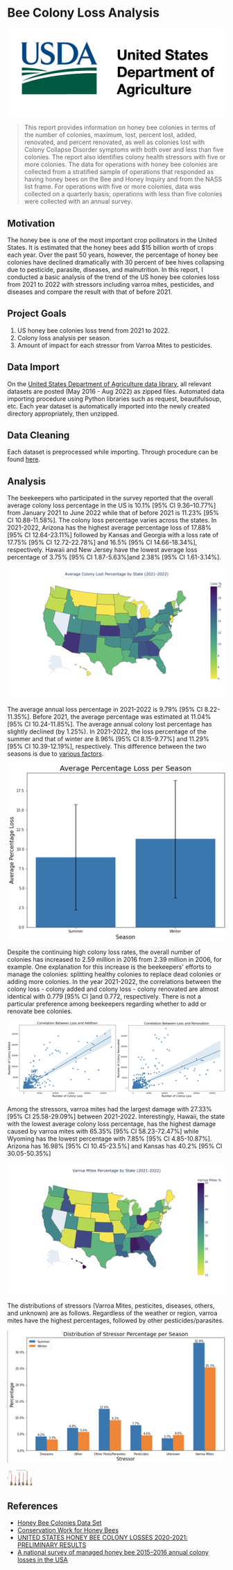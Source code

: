 # Bee Colony Loss Analysis

![logo](./images/0-logo.jpg)

> This report provides information on honey bee colonies in terms of the number of colonies, maximum, lost, percent lost, added, renovated, and percent renovated, as well as colonies lost with Colony Collapse Disorder symptoms with both over and less than five colonies. The report also identifies colony health stressors with five or more colonies. The data for operations with honey bee colonies are collected from a stratified sample of operations that responded as having honey bees on the Bee and Honey Inquiry and from the NASS list frame. For operations with five or more colonies, data was collected on a quarterly basis; operations with less than five colonies were collected with an annual survey.

## Motivation

The honey bee is one of the most important crop pollinators in the United States. It is estimated that the honey bees add $15 billion worth of crops each year. Over the past 50 years, however, the percentage of honey bee colonies have declined dramatically with 30 percent of bee hives collapsing due to pesticide, parasite, diseases, and malnutrition. In this report, I conducted a basic analysis of the trend of the US honey bee colonies loss from 2021 to 2022 with stressors including varroa mites, pesticides, and diseases and compare the result with that of before 2021.

## Project Goals

1. US honey bee colonies loss trend from 2021 to 2022.
2. Colony loss analysis per season.
3. Amount of impact for each stressor from Varroa Mites to pesticides.

## Data Import

On the [United States Department of Agriculture data library](https://usda.library.cornell.edu/concern/publications/rn301137d?locale=en), all relevant datasets are posted (May 2016 - Aug 2022) as zipped files. Automated data importing procedure using Python libraries such as request, beautifulsoup, etc. Each year dataset is automatically imported into the newly created directory appropriately, then unzipped. 

## Data Cleaning

Each dataset is preprocessed while importing. Through procedure can be found [here](./preprocess.ipynb).

## Analysis

The beekeepers who participated in the survey reported that the overall average colony loss percentage in the US is 10.1% [95% CI 9.36–10.77%] from January 2021 to June 2022 while that of before 2021 is 11.23% [95% CI 10.88-11.58%]. The colony loss percentage varies across the states. In 2021-2022, Arizona has the highest average percentage loss of 17.88% [95% CI 12.64-23.11%] followed by Kansas and Georgia with a loss rate of 17.75% [95% CI 12.72-22.78%] and 16.5% [95% CI 14.66-18.34%], respectively. Hawaii and New Jersey have the lowest average loss percentage of 3.75% [95% CI 1.87-5.63%]and 2.38% [95% CI 1.61-3.14%].

<p align="left">
<img src="images/fig1-overall2021.png" width="600"/> 
</p>

The average annual loss percentage in 2021-2022 is 9.79% [95% CI 8.22-11.35%]. Before 2021, the average percentage was estimated at 11.04% [95% CI 10.24-11.85%]. The average annual colony lost percentage has slightly declined (by 1.25%). In 2021-2022, the loss percentage of the summer and that of winter are  8.96% [95% CI 8.15-9.77%] and 11.29% [95% CI 10.39-12.19%], respectively. This difference between the two seasons is due to [various factors](https://www.beepods.com/top-5-reasons-bees-dont-survive-winter/#:~:text=The%20warm%20moisture%20evaporates%20off,results%20in%20the%20bees%20dying.).

<p align="left">
<img src="images/fig2-perseason.png" width="600">
</p>

Despite the continuing high colony loss rates, the overall number of colonies has increased to 2.59 million in 2016 from 2.39 million in 2006, for example. One explanation for this increase is the beekeepers' efforts to manage the colonies: splitting healthy colonies to replace dead colonies or adding more colonies. In the year 2021-2022, the correlations between the colony loss - colony added and colony loss - colony renovated are almost identical with 0.779 [95% CI ]and 0.772, respectively. There is not a particular preference among beekeepers regarding whether to add or renovate bee colonies.

<p align="left">
<img src="images/fig3-correlation1.png" width="50%"/><img src="images/fig4-correlation2.png" width="50%"/> 
</p>

Among the stressors, varroa mites had the largest damage with 27.33% [95% CI 25.58-29.09%] between 2021-2022. Interestingly, Hawaii, the state with the lowest average colony loss percentage, has the highest damage caused by varroa mites with 65.35% [95% CI 58.23-72.47%] while Wyoming has the lowest percentage with 7.85% [95% CI 4.85-10.87%]. Arizona has 16.98% [95% CI 10.45-23.5%] and Kansas has 40.2% [95% CI 30.05-50.35%]

<p align="left">
<img src="images/fig5-varroa-mites-pct-map.png" width="600"/>
</p>

The distributions of stressors (Varroa Mites, pesticites, diseases, others, and unknown) are as follows. Regardless of the weather or region, varroa mites have the highest percentages, followed by other pesticides/parasites. 

<p align="left">
<img src="images/fig6-varroa-mites-per-season.png" width="600"/>
</p>

<p align="left">
<img src="images/fig7-varroa-mites-per-region.png" width="60"/>
</p>

## References

- [Honey Bee Colonies Data Set](https://usda.library.cornell.edu/concern/publications/rn301137d?locale=en)
- [Conservation Work for Honey Bees](https://www.nrcs.usda.gov/wps/portal/nrcs/detail/national/plantsanimals/pollinate/?cid=stelprdb1263263)
- [UNITED STATES HONEY BEE COLONY LOSSES 2020-2021: PRELIMINARY RESULTS](https://beeinformed.org/2021/06/21/united-states-honey-bee-colony-losses-2020-2021-preliminary-results/)
- [A national survey of managed honey bee 2015–2016 annual colony losses in the USA](https://www.tandfonline.com/doi/full/10.1080/00218839.2017.1344496)
